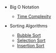 - Big O Notation
  - [Time Complexity](js/bigONotation/timeComplexity.md)

- Sorting Algorithms
  - [Bubble Sort](js/sortingAlgorithms/bubbleSort/bubbleSort.md)
  - [Selection Sort](js/sortingAlgorithms/selectionSort/selectionSort.md)
  - [Insertion Sort](js/sortingAlgorithms/insertionSort/insertionSort.md)
